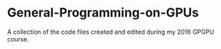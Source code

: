 # General-Programming-on-GPUs

A collection of the code files created and edited during my 2016 GPGPU course.
